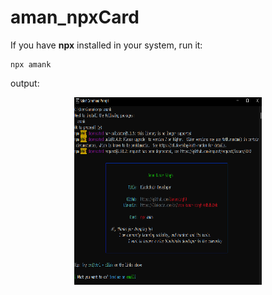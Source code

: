 # aman_npxCard
If you have **npx** installed in your system, run it:
```
npx amank
```

output:
<p align="center">
  <img src="result.png" width=300, height=300>
</p>
